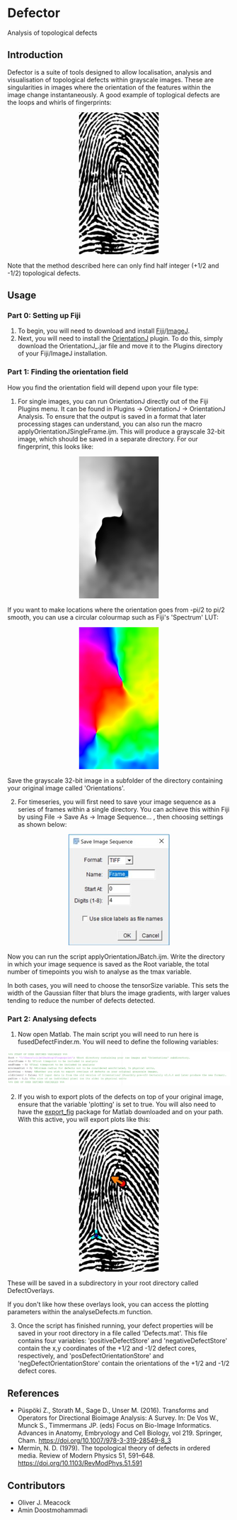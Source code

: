 # Defector
Analysis of topological defects

## Introduction
Defector is a suite of tools designed to allow localisation, analysis and visualisation of topological defects within grayscale images. These are singularities in images where the orientation of the features within the image change instantaneously. A good example of toplogical defects are the loops and whirls of fingerprints:

<p align="center">
  <img src="https://raw.githubusercontent.com/Pseudomoaner/Defector/master/Images/Frame_0000.jpg" alt="Fingerprint"/>
</p>

Note that the method described here can only find half integer (+1/2 and -1/2) topological defects.

## Usage

### Part 0: Setting up Fiji
1. To begin, you will need to download and install [Fiji](https://fiji.sc/)/[ImageJ](https://imagej.nih.gov/ij/). 
2. Next, you will need to install the [OrientationJ](http://bigwww.epfl.ch/demo/orientation/) plugin. To do this, simply download the OrientationJ_.jar file and move it to the Plugins directory of your Fiji/ImageJ installation. 

### Part 1: Finding the orientation field
How you find the orientation field will depend upon your file type:

1. For single images, you can run OrientationJ directly out of the Fiji Plugins menu. It can be found in Plugins -> OrientationJ -> OrientationJ Analysis. To ensure that the output is saved in a format that later processing stages can understand, you can also run the macro applyOrientationJSingleFrame.ijm. This will produce a grayscale 32-bit image, which should be saved in a separate directory. For our fingerprint, this looks like:

<p align="center">
  <img src="https://raw.githubusercontent.com/Pseudomoaner/Defector/master/Images/Orientation.png" alt="Orientation"/>
</p>

   If you want to make locations where the orientation goes from -pi/2 to pi/2 smooth, you can use a circular colourmap such as Fiji's 'Spectrum' LUT:

<p align="center">
  <img src="https://raw.githubusercontent.com/Pseudomoaner/Defector/master/Images/OrientationC.png" alt="OrientationC"/>
</p>

   Save the grayscale 32-bit image in a subfolder of the directory containing your original image called 'Orientations'.

2. For timeseries, you will first need to save your image sequence as a series of frames within a single directory. You can achieve this within Fiji by using File -> Save As -> Image Sequence... , then choosing settings as shown below:

<p align="center">
  <img src="https://raw.githubusercontent.com/Pseudomoaner/Defector/master/Images/ImageSequence.jpg" alt="Image Sequence"/>
</p>

   Now you can run the script applyOrientationJBatch.ijm. Write the directory in which your image sequence is saved as the Root variable, the total number of timepoints you wish to analyse as the tmax variable.

In both cases, you will need to choose the tensorSize variable. This sets the width of the Gaussian filter that blurs the image gradients, with larger values tending to reduce the number of defects detected.

### Part 2: Analysing defects
1. Now open Matlab. The main script you will need to run here is fusedDefectFinder.m. You will need to define the following variables:

<p align="center">
  <img src="https://raw.githubusercontent.com/Pseudomoaner/Defector/master/Images/DefectSettings.PNG" alt="Defect Settings"/>
</p>

2. If you wish to export plots of the defects on top of your original image, ensure that the variable 'plotting' is set to true. You will also need to have the [export_fig](https://uk.mathworks.com/matlabcentral/fileexchange/23629-export_fig) package for Matlab downloaded and on your path. With this active, you will export plots like this:

<p align="center">
  <img src="https://raw.githubusercontent.com/Pseudomoaner/Defector/master/Images/Overlay.jpg" alt="Defect Overlay"/>
</p>

   These will be saved in a subdirectory in your root directory called DefectOverlays.
   
   If you don't like how these overlays look, you can access the plotting parameters within the analyseDefects.m function. 
   
3. Once the script has finished running, your defect properties will be saved in your root directory in a file called 'Defects.mat'. This file contains four variables: 'positiveDefectStore' and 'negativeDefectStore' contain the x,y coordinates of the +1/2 and -1/2 defect cores, respectively, and 'posDefectOrientationStore' and 'negDefectOrientationStore' contain the orientations of the +1/2 and -1/2 defect cores.

## References
- Püspöki Z., Storath M., Sage D., Unser M. (2016). Transforms and Operators for Directional Bioimage Analysis: A Survey. In: De Vos W., Munck S., Timmermans JP. (eds) Focus on Bio-Image Informatics. Advances in Anatomy, Embryology and Cell Biology, vol 219. Springer, Cham. https://doi.org/10.1007/978-3-319-28549-8_3
- Mermin, N. D. (1979). The topological theory of defects in ordered media. Review of Modern Physics 51, 591–648. https://doi.org/10.1103/RevModPhys.51.591

## Contributors

- Oliver J. Meacock
- Amin Doostmohammadi
